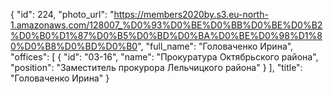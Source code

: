 {
    "id": 224,
    "photo_url": "https://members2020by.s3.eu-north-1.amazonaws.com/128007_%D0%93%D0%BE%D0%BB%D0%BE%D0%B2%D0%B0%D1%87%D0%B5%D0%BD%D0%BA%D0%BE%D0%98%D1%80%D0%B8%D0%BD%D0%B0",
    "full_name": "Головаченко Ирина",
    "offices": [
        {
            "id": "03-16",
            "name": "Прокуратура Октябрьского района",
            "position": "Заместитель прокурора Лельчицкого района"
        }
    ],
    "title": "Головаченко Ирина"
}